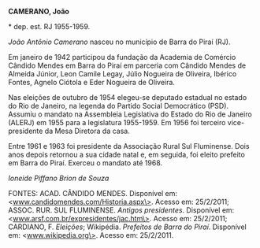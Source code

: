 **CAMERANO, João**

\* dep. est. RJ 1955-1959.

*João Antônio Camerano* nasceu no município de Barra do Piraí (RJ).

Em janeiro de 1942 participou da fundação da Academia de Comércio
Cândido Mendes em Barra do Piraí em parceria com Cândido Mendes de
Almeida Júnior, Leon Camile Legay, Júlio Nogueira de Oliveira, Ibérico
Fontes, Agnelo Ciótola e Eder Nogueira de Oliveira.

Nas eleições de outubro de 1954 elegeu-se deputado estadual no estado do
Rio de Janeiro, na legenda do Partido Social Democrático (PSD). Assumiu
o mandato na Assembleia Legislativa do Estado do Rio de Janeiro (ALERJ)
em 1955 para a legislatura 1955-1959. Em 1956 foi terceiro
vice-presidente da Mesa Diretora da casa.

Entre 1961 e 1963 foi presidente da Associação Rural Sul Fluminense.
Dois anos depois retornou a sua cidade natal e, em seguida, foi eleito
prefeito em Barra do Piraí. Exerceu o mandato até 1968.

*Ioneide Piffano Brion de Souza*

FONTES: ACAD. CÂNDIDO MENDES. Disponível em:
\<www.candidomendes.com/Historia.aspx\>. Acesso em: 25/2/2011; ASSOC.
RUR. SUL FLUMINENSE. *Antigos presidentes*. Disponível em:
\<www.arsf.com.br/expresidentes/jac.htm\>. Acesso em: 25/2/2011;
CARDIANO, F. *Eleições*; Wikipédia. *Prefeitos de Barra do Piraí*.
Disponível em: \<www.wikipedia.org\>. Acesso em: 25/2/2011.
